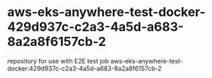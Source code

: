 # aws-eks-anywhere-test-docker-429d937c-c2a3-4a5d-a683-8a2a8f6157cb-2
repository for use with E2E test job aws-eks-anywhere-test-docker:429d937c-c2a3-4a5d-a683-8a2a8f6157cb-2
